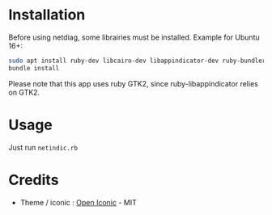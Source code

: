 # Installation

Before using netdiag, some librairies must be installed. Example for Ubuntu 16+:

```bash
sudo apt install ruby-dev libcairo-dev libappindicator-dev ruby-bundler
bundle install
```

Please note that this app uses ruby GTK2, since ruby-libappindicator relies on GTK2.

# Usage

Just run `netindic.rb`

# Credits
* Theme / iconic : [Open Iconic](https://github.com/iconic/open-iconic) - MIT 
